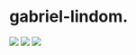 # gabriel-lindom.
![](https://media.tenor.com/XEP6C1Ds66gAAAAM/kumala-la.gif)
![](https://www.icegif.com/wp-content/uploads/2022/01/icegif-962.gif)
![](https://i.gifer.com/origin/2f/2f9410a2a4d2bb4ea89c98bd4e81a599.gif)
